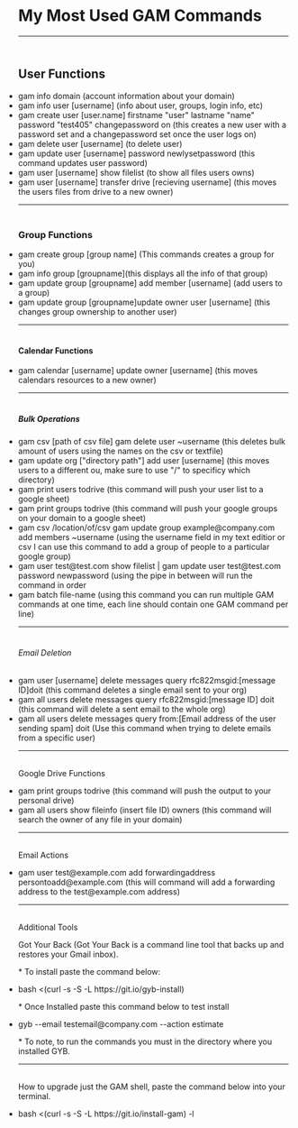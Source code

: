 <!DOCTYPE html>
 <html>

<head>
	<link rel="stylesheet" href="https://stackpath.bootstrapcdn.com/bootstrap/4.1.3/css/bootstrap.min.css" integrity="sha384-MCw98/SFnGE8fJT3GXwEOngsV7Zt27NXFoaoApmYm81iuXoPkFOJwJ8ERdknLPMO" crossorigin="anonymous">
</head>

<body>

	
<ul>


<h1>My Most Used GAM Commands</h1>


----------------------------------

<h2><br>User Functions</br></h2>
	

<li>gam info domain (account information about your domain)</li>

<li>gam info user [username] (info about user, groups, login info, etc)</li>
	
<li>gam create user [user.name] firstname "user" lastname "name" password "test405"  changepassword on (this creates a new user with a password set and a changepassword set once the user logs on)</li>
	
<li>gam delete user [username] (to delete user)</li>

<li>gam update user [username] password newlysetpassword (this command updates user password)</li>
	
<li>gam user [username] show filelist (to show all files users owns)</li>
	
<li>gam user [username] transfer drive [recieving username] (this moves the users files from drive to a new owner)</li>
	
----------------------------------

<h3><br>Group Functions</br></h3>
	

<li>gam create group [group name] (This commands creates a group for you)</li>

<li>gam info group [groupname](this displays all the info of that group)</li>
	
<li>gam update group [groupname] add member [username] (add users to a group)</li>
	
<li>gam update group [groupname]update owner user [username] (this changes group ownership to another user)</li>

----------------------------------

<h4><br>Calendar Functions</br></h4>	


<li>gam calendar [username] update owner [username] (this moves calendars resources to a new owner)</li>

----------------------------------	

<h5><br>Bulk Operations</br></h5>


<li>gam csv [path of csv file] gam delete user ~username (this deletes bulk amount of users using the names on the csv or textfile)</li>
	
<li>gam update org ["directory path"] add user [username] (this moves users to a different ou, make sure to use "/" to specificy which directory)</li>

<li>gam print users todrive (this command will push your user list to a google sheet)</li>

<li>gam print groups todrive (this command will push your google groups on your domain to a google sheet)</li>

<li>gam csv /location/of/csv gam update group example@company.com add members ~username (using the username field in my text editior or csv I can use this command to add a group of people to a particular google group)</li>

<li>gam user test@test.com show filelist | gam update user test@test.com password newpassword (using the pipe in between will run the command in order</li>

<li>gam batch file-name (using this command you can run multiple GAM commands at one time, each line should contain one GAM command per line) </li>

----------------------------------

<h6><br>Email Deletion</br></h6>


<li>gam user [username] delete messages query rfc822msgid:[message ID]doit (this command deletes a single email sent to your org)</li>
	
<li>gam all users delete messages query rfc822msgid:[message ID] doit (this command will delete a sent email to the whole org)</li>

<li>gam all users delete messages query from:[Email address of the user sending spam] doit (Use this command when trying to delete emails from a specific user)</li>

----------------------------------

<h7><br>Google Drive Functions</br></h7>

<li>gam print groups todrive (this command will push the output to your personal drive)</li>

<li>gam all users show fileinfo (insert file ID) owners (this command will search the owner of any file in your domain)</li>

----------------------------------

<h8><br>Email Actions</br></h8>

<li>gam user test@example.com add forwardingaddress persontoadd@example.com (this will command will add a forwarding address to the test@example.com address)</li>

----------------------------------

<h8><br>Additional Tools</br></h8>

<p>Got Your Back (Got Your Back is a command line tool that backs up and restores your Gmail inbox).</p>

<p>* To install paste the command below:</p>


<li>bash <(curl -s -S -L https://git.io/gyb-install)</li>

<p> * Once Installed paste this command below to test install</p>

<li>gyb --email testemail@company.com --action estimate</li>

<p>* To note, to run the commands you must in the directory where you installed GYB.</p>

----------------------------------

<h9><br>How to upgrade just the GAM shell, paste the command below into your terminal.</h9></br>

<li>bash <(curl -s -S -L https://git.io/install-gam) -l</li>

	
</ul>
	</body>

</html>
